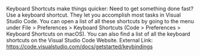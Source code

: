 Keyboard Shortcuts make things quicker: Need to get something done fast? Use a keyboard shortcut. They let you accomplish most tasks in Visual Studio Code. You can open a list of all these shortcuts by going to the menu under File > Preferences > Keyboard Shortcuts (Code > Preferences > Keyboard Shortcuts on macOS). You can also find a list of all the keyboard shortcuts on the Visual Studio Code Website. External Link: https://code.visualstudio.com/docs/getstarted/keybindings